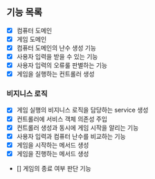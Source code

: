 ## 기능 목록

- [X] 컴퓨터 도메인
- [X] 게임 도메인
- [X] 컴퓨터 도메인의 난수 생성 기능
- [X] 사용자 입력을 받을 수 있는 기능
- [X] 사용자 입력의 오류룰 판별하는 기능
- [X] 게임을 실행하는 컨트롤러 생성

### 비지니스 로직
- [X] 게임 실행의 비지니스 로직을 담당하는 service 생성
- [X] 컨트롤러에 서비스 객체 의존성 주입
- [X] 컨트롤러 생성과 동시에 게임 시작을 알리는 기능
- [X] 사용자 입력과 컴퓨터 난수를 비교하는 기능
- [X] 게임을 시작하는 메서드 생성
- [X] 게임을 진행하는 메서드 생성
- [] 게임의 종료 여부 판단 기능
